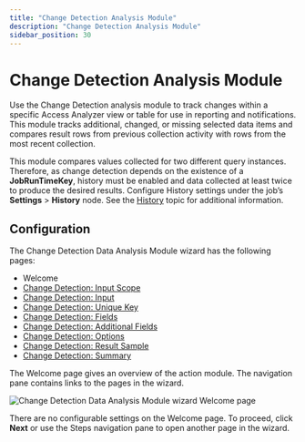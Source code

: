 ```yaml
---
title: "Change Detection Analysis Module"
description: "Change Detection Analysis Module"
sidebar_position: 30
---
```


# Change Detection Analysis Module

Use the Change Detection analysis module to track changes within a specific Access Analyzer view or
table for use in reporting and notifications. This module tracks additional, changed, or missing
selected data items and compares result rows from previous collection activity with rows from the
most recent collection.

This module compares values collected for two different query instances. Therefore, as change
detection depends on the existence of a **JobRunTimeKey**, history must be enabled and data
collected at least twice to produce the desired results. Configure History settings under the job’s
**Settings** > **History** node. See the [History](/docs/accessanalyzer/12.0/admin/settings/history.md) topic for additional
information.

## Configuration

The Change Detection Data Analysis Module wizard has the following pages:

- Welcome
- [Change Detection: Input Scope](/docs/accessanalyzer/12.0/admin/analysis/changedetection/inputscope.md)
- [Change Detection: Input](/docs/accessanalyzer/12.0/admin/analysis/changedetection/input.md)
- [Change Detection: Unique Key](/docs/accessanalyzer/12.0/admin/analysis/changedetection/uniquekey.md)
- [Change Detection: Fields](/docs/accessanalyzer/12.0/admin/analysis/changedetection/fields.md)
- [Change Detection: Additional Fields](/docs/accessanalyzer/12.0/admin/analysis/changedetection/additionalfields.md)
- [Change Detection: Options](/docs/accessanalyzer/12.0/admin/analysis/changedetection/options.md)
- [Change Detection: Result Sample](/docs/accessanalyzer/12.0/admin/analysis/changedetection/resultsample.md)
- [Change Detection: Summary](/docs/accessanalyzer/12.0/admin/analysis/changedetection/summary.md)

The Welcome page gives an overview of the action module. The navigation pane contains links to the
pages in the wizard.

![Change Detection Data Analysis Module wizard Welcome page](/images/accessanalyzer/12.0/admin/analysis/changedetection/welcome.webp)

There are no configurable settings on the Welcome page. To proceed, click **Next** or use the Steps
navigation pane to open another page in the wizard.
